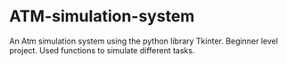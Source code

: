 # ATM-simulation-system
An Atm simulation system using the python library Tkinter. 
Beginner level project. 
Used functions to simulate different tasks.
